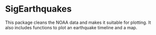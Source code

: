 # SigEarthquakes

This package cleans the NOAA data and makes it suitable for plotting.  It also includes functions to plot an earthquake timeline and a map.
